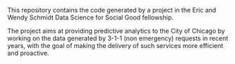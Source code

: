 This repository contains the code generated by a project in the Eric and Wendy Schmidt Data Science for Social Good fellowship.

The project aims at providing predictive analytics to the City of Chicago by working on the data generated by 3-1-1 (non emergency) requests in recent years, with the goal of making the delivery of such services more efficient and proactive.
